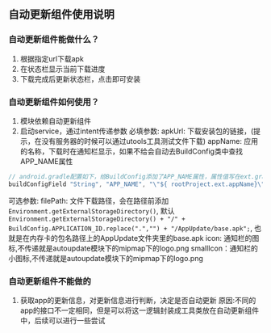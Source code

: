 ## 自动更新组件使用说明
### 自动更新组件能做什么？
1. 根据指定url下载apk
2. 在状态栏显示当前下载进度
3. 下载完成后更新状态栏，点击即可安装

### 自动更新组件如何使用？
1. 模块依赖自动更新组件
2. 启动service，通过intent传递参数
必填参数:
apkUrl: 下载安装包的链接，(提示，在没有服务器的时候可以通过utools工具测试文件下载)
appName: 应用的名称，下载时在通知栏显示，如果不给会自动去BuildConfig类中查找APP_NAME属性
```java
// android.gradle配置如下，给BuildConfig添加了APP_NAME属性，属性值写在ext.gradle文件中
buildConfigField "String", "APP_NAME", "\"${ rootProject.ext.appName}\""
```
可选参数:
filePath: 文件下载路径，会在路径前添加```Environment.getExternalStorageDirectory()```,
默认```Environment.getExternalStorageDirectory() + "/" + BuildConfig.APPLICATION_ID.replace(".","") + "/AppUpdate/base.apk";```,
也就是在内存卡的包名路径上的AppUpdate文件夹里的base.apk
icon: 通知栏的图标,不传递就是autoupdate模块下的mipmap下的logo.png
smallIcon：通知栏的小图标,不传递就是autoupdate模块下的mipmap下的logo.png
### 自动更新组件不能做的
1. 获取app的更新信息，对更新信息进行判断，决定是否自动更新
原因:不同的app的接口不一定相同，但是可以将这一逻辑封装成工具类放在自动更新组件中，后续可以进行一些尝试


